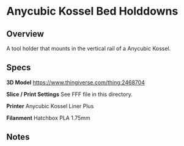 # Anycubic Kossel Bed Holddowns

## Overview
A tool holder that mounts in the vertical rail of a Anycubic Kossel.

## Specs

**3D Model**
https://www.thingiverse.com/thing:2468704

**Slice / Print Settings**
See FFF file in this directory.

**Printer**
Anycubic Kossel Liner Plus

**Filanment**
Hatchbox PLA 1.75mm

## Notes
